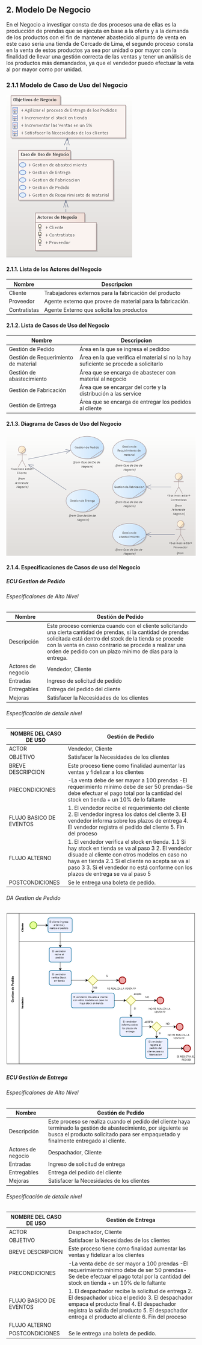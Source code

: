 ## 2. Modelo De Negocio
En el Negocio a investigar consta de dos procesos una de ellas es la producción de prendas que se ejecuta en base a la oferta y a la demanda de los productos con el fin de mantener abastecido al punto de venta en este caso seria una tienda de Cercado de Lima, el segundo proceso consta en la venta de estos productos ya sea por unidad o por mayor con la finalidad de llevar una gestión correcta de las ventas y tener un análisis de los productos más demandados, ya que el vendedor puedo efectuar la veta al por mayor como por unidad. 

### 2.1.1 Modelo de Caso de Uso del Negocio

![MGCUN](ModeloGeneraldeCUN.png)


#### 2.1.1. Lista de los Actores del Negocio

|Nombre        |   Descripcion|
|-------------|-------------|
|Cliente|Trabajadores externos para la fabricación del producto|
|Proveedor|Agente externo que provee de material para la fabricación.|
|Contratistas|Agente Externo que solicita los productos|

#### 2.1.2. Lista de Casos de Uso del Negocio

|Nombre        |   Descripcion|
|-------------|-------------|
|Gestión de Pedido|Área en la que se ingresa el pedidoo|
|Gestión de Requerimiento de material|Área en la que verifica el material si no la hay suficiente se procede a solicitarlo|
|Gestión de abastecimiento|Área que se encarga de abastecer con material al negocio|
|Gestión de Fabricación|Área que se encargar del corte y la distribución a las service|
|Gestión de Entrega|Área que se encarga de entregar los pedidos al cliente|

#### 2.1.3. Diagrama de Casos de Uso del Negocio

![DCUN](DiagramaGeneralMCUN.png)

#### 2.1.4. Especificaciones de Casos de uso del Negocio
##### ECU Gestion de Pedido
###### Especificaiones de Alto Nivel
|Nombre        |   Gestión de Pedido|
|-------------|-------------|
|Descripción|Este proceso comienza cuando con el cliente solicitando una cierta cantidad de prendas, si la cantidad de prendas solicitada está dentro del stock de la tienda se procede con la venta en caso contrario se procede a realizar una orden de pedido con un plazo mínimo de días para la entrega.|
|Actores de negocio|Vendedor, Cliente|
|Entradas|Ingreso de solicitud de pedido|
|Entregables|Entrega del pedido del cliente|
|Mejoras |Satisfacer la Necesidades de los clientes|

###### Especificación de detalle nivel

|NOMBRE DEL CASO DE USO        |   Gestión de Pedido|
|-------------|-------------|
|ACTOR |Vendedor, Cliente|
|OBJETIVO|Satisfacer la Necesidades de los clientes|
|BREVE DESCRIPCION|Este proceso tiene como finalidad aumentar las ventas y fidelizar a los clientes|
|PRECONDICIONES|-La venta debe de ser mayor a 100 prendas -El requerimiento mínimo debe de ser 50 prendas-Se debe efectuar el pago total por la cantidad del stock en tienda + un 10% de lo faltante|
|FLUJO BASICO DE EVENTOS |    1. El vendedor recibe el requerimiento del cliente     2. El vendedor ingresa los datos del cliente     3. El vendedor informa sobre los plazos de entrega     4. El vendedor registra el pedido del cliente 5. Fin del proceso|
|FLUJO ALTERNO|1. El vendedor verifica el stock en tienda. 1.1 Si hay stock en tienda se va al paso 3 2. El vendedor disuade al cliente con otros modelos en caso no haya en tienda 2.1 Si el cliente no acepta se va al paso 3 3. Si el vendedor no está conforme con los plazos de entrega se va al paso 5|
|POSTCONDICIONES|Se le entrega una boleta de pedido.|

###### DA Gestion de Pedido
![DA-GP](DA_GestiondePedido.png)

##### ECU Gestión de Entrega
###### Especificaiones de Alto Nivel
|Nombre        |   Gestión de Pedido|
|-------------|-------------|
|Descripción|Este proceso se realiza cuando el pedido del cliente haya terminado la gestión de abastecimiento, por siguiente se busca el producto solicitado para ser empaquetado y finalmente entregado al cliente.|
|Actores de negocio|Despachador, Cliente|
|Entradas|Ingreso de solicitud de entrega|
|Entregables|Entrega del pedido del cliente|
|Mejoras |Satisfacer la Necesidades de los clientes|

###### Especificación de detalle nivel

|NOMBRE DEL CASO DE USO        |   Gestión de Entrega|
|-------------|-------------|
|ACTOR |Despachador, Cliente|
|OBJETIVO|Satisfacer la Necesidades de los clientes|
|BREVE DESCRIPCION|Este proceso tiene como finalidad aumentar las ventas y fidelizar a los clientes|
|PRECONDICIONES|-La venta debe de ser mayor a 100 prendas -El requerimiento mínimo debe de ser 50 prendas-Se debe efectuar el pago total por la cantidad del stock en tienda + un 10% de lo faltante|
|FLUJO BASICO DE EVENTOS |    1.  El despachador recibe la solicitud de entrega     2. El despachador ubica el pedido     3. El despachador empaca el producto final     4. El despachador registra la salida del producto 5. El despachador entrega el producto al cliente 6.  Fin del proceso|
|FLUJO ALTERNO||
|POSTCONDICIONES|Se le entrega una boleta de pedido.|